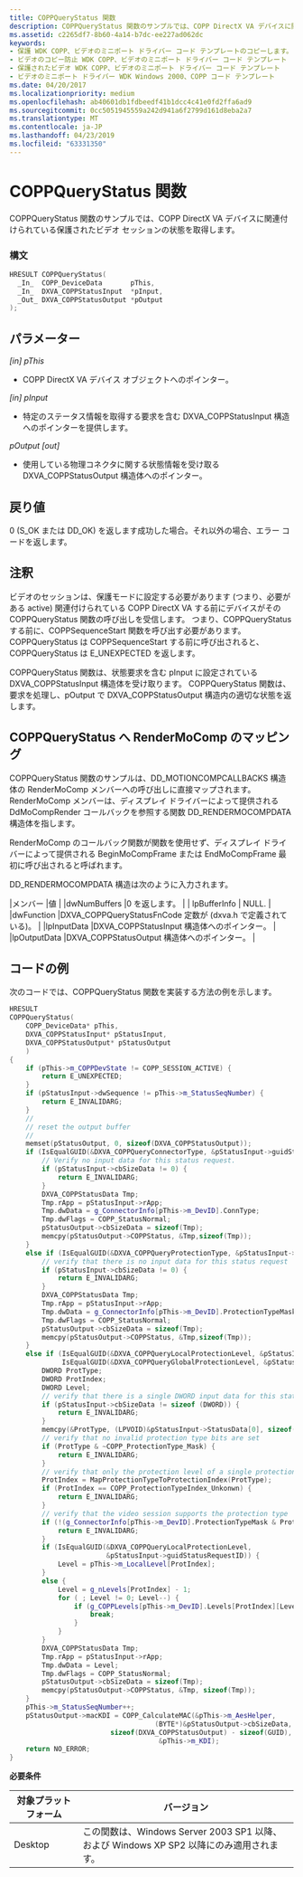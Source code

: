 ```yaml
---
title: COPPQueryStatus 関数
description: COPPQueryStatus 関数のサンプルでは、COPP DirectX VA デバイスに関連付けられている保護されたビデオ セッションの状態を取得します。
ms.assetid: c2265df7-8b60-4a14-b7dc-ee227ad062dc
keywords:
- 保護 WDK COPP、ビデオのミニポート ドライバー コード テンプレートのコピーします。
- ビデオのコピー防止 WDK COPP、ビデオのミニポート ドライバー コード テンプレート
- 保護されたビデオ WDK COPP、ビデオのミニポート ドライバー コード テンプレート
- ビデオのミニポート ドライバー WDK Windows 2000、COPP コード テンプレート
ms.date: 04/20/2017
ms.localizationpriority: medium
ms.openlocfilehash: ab40601db1fdbeedf41b1dcc4c41e0fd2ffa6ad9
ms.sourcegitcommit: 0cc5051945559a242d941a6f2799d161d8eba2a7
ms.translationtype: MT
ms.contentlocale: ja-JP
ms.lasthandoff: 04/23/2019
ms.locfileid: "63331350"
---
```

# <a name="coppquerystatus-function"></a>COPPQueryStatus 関数

COPPQueryStatus 関数のサンプルでは、COPP DirectX VA デバイスに関連付けられている保護されたビデオ セッションの状態を取得します。

### <a name="syntax"></a>構文

```cpp
HRESULT COPPQueryStatus(
  _In_  COPP_DeviceData       pThis,
  _In_  DXVA_COPPStatusInput  *pInput,
  _Out_ DXVA_COPPStatusOutput *pOutput
);
```

## <a name="parameters"></a>パラメーター

*[in] pThis*

* COPP DirectX VA デバイス オブジェクトへのポインター。

*[in] pInput*

* 特定のステータス情報を取得する要求を含む DXVA_COPPStatusInput 構造へのポインターを提供します。

*pOutput [out]*

* 使用している物理コネクタに関する状態情報を受け取る DXVA_COPPStatusOutput 構造体へのポインター。

## <a name="return-value"></a>戻り値

0 (S_OK または DD_OK) を返します成功した場合。それ以外の場合、エラー コードを返します。

## <a name="remarks"></a>注釈

ビデオのセッションは、保護モードに設定する必要があります (つまり、必要がある active) 関連付けられている COPP DirectX VA する前にデバイスがその COPPQueryStatus 関数の呼び出しを受信します。 つまり、COPPQueryStatus する前に、COPPSequenceStart 関数を呼び出す必要があります。 COPPQueryStatus は COPPSequenceStart する前に呼び出されると、COPPQueryStatus は E_UNEXPECTED を返します。

COPPQueryStatus 関数は、状態要求を含む pInput に設定されている DXVA_COPPStatusInput 構造体を受け取ります。 COPPQueryStatus 関数は、要求を処理し、pOutput で DXVA_COPPStatusOutput 構造内の適切な状態を返します。

## <a name="mapping-rendermocomp-to-coppquerystatus"></a>COPPQueryStatus へ RenderMoComp のマッピング

COPPQueryStatus 関数のサンプルは、DD_MOTIONCOMPCALLBACKS 構造体の RenderMoComp メンバーへの呼び出しに直接マップされます。 RenderMoComp メンバーは、ディスプレイ ドライバーによって提供される DdMoCompRender コールバックを参照する関数 DD_RENDERMOCOMPDATA 構造体を指します。

RenderMoComp のコールバック関数が関数を使用せず、ディスプレイ ドライバーによって提供される BeginMoCompFrame または EndMoCompFrame 最初に呼び出されると呼ばれます。

DD_RENDERMOCOMPDATA 構造は次のように入力されます。

|メンバー |値 | |dwNumBuffers |0 を返します。 | | lpBufferInfo | NULL. | |dwFunction |DXVA_COPPQueryStatusFnCode 定数が (dxva.h で定義されている)。 | |lpInputData |DXVA_COPPStatusInput 構造体へのポインター。 | |lpOutputData |DXVA_COPPStatusOutput 構造体へのポインター。 |

## <a name="example-code"></a>コードの例

次のコードでは、COPPQueryStatus 関数を実装する方法の例を示します。

```cpp
HRESULT
COPPQueryStatus(
    COPP_DeviceData* pThis,
    DXVA_COPPStatusInput* pStatusInput,
    DXVA_COPPStatusOutput* pStatusOutput
    )
{
    if (pThis->m_COPPDevState != COPP_SESSION_ACTIVE) {
        return E_UNEXPECTED;
    }
    if (pStatusInput->dwSequence != pThis->m_StatusSeqNumber) {
        return E_INVALIDARG;
    }
    //
    // reset the output buffer
    //
    memset(pStatusOutput, 0, sizeof(DXVA_COPPStatusOutput));
    if (IsEqualGUID(&DXVA_COPPQueryConnectorType, &pStatusInput->guidStatusRequestID)) {
        // Verify no input data for this status request.
        if (pStatusInput->cbSizeData != 0) {
            return E_INVALIDARG;
        }
        DXVA_COPPStatusData Tmp;
        Tmp.rApp = pStatusInput->rApp;
        Tmp.dwData = g_ConnectorInfo[pThis->m_DevID].ConnType;
        Tmp.dwFlags = COPP_StatusNormal;
        pStatusOutput->cbSizeData = sizeof(Tmp);
        memcpy(pStatusOutput->COPPStatus, &Tmp,sizeof(Tmp));
    }
    else if (IsEqualGUID(&DXVA_COPPQueryProtectionType, &pStatusInput->guidStatusRequestID)) {
        // verify that there is no input data for this status request
        if (pStatusInput->cbSizeData != 0) {
            return E_INVALIDARG;
        }
        DXVA_COPPStatusData Tmp;
        Tmp.rApp = pStatusInput->rApp;
        Tmp.dwData = g_ConnectorInfo[pThis->m_DevID].ProtectionTypeMask;
        Tmp.dwFlags = COPP_StatusNormal;
        pStatusOutput->cbSizeData = sizeof(Tmp);
        memcpy(pStatusOutput->COPPStatus, &Tmp,sizeof(Tmp));
    }
    else if (IsEqualGUID(&DXVA_COPPQueryLocalProtectionLevel, &pStatusInput->guidStatusRequestID) ||
             IsEqualGUID(&DXVA_COPPQueryGlobalProtectionLevel, &pStatusInput->guidStatusRequestID)) {
        DWORD ProtType;
        DWORD ProtIndex;
        DWORD Level;
        // verify that there is a single DWORD input data for this status request
        if (pStatusInput->cbSizeData != sizeof (DWORD)) {
            return E_INVALIDARG;
        }
        memcpy(&ProtType, (LPVOID)&pStatusInput->StatusData[0], sizeof(DWORD));
        // verify that no invalid protection type bits are set
        if (ProtType & ~COPP_ProtectionType_Mask) {
            return E_INVALIDARG;
        }
        // verify that only the protection level of a single protection type is requested
        ProtIndex = MapProtectionTypeToProtectionIndex(ProtType);
        if (ProtIndex == COPP_ProtectionTypeIndex_Unkonwn) {
            return E_INVALIDARG;
        }
        // verify that the video session supports the protection type
        if (!(g_ConnectorInfo[pThis->m_DevID].ProtectionTypeMask & ProtType)) {
            return E_INVALIDARG;
        }
        if (IsEqualGUID(&DXVA_COPPQueryLocalProtectionLevel,
                        &pStatusInput->guidStatusRequestID)) {
            Level = pThis->m_LocalLevel[ProtIndex];
        }
        else {
            Level = g_nLevels[ProtIndex] - 1;
            for ( ; Level != 0; Level--) {
                if (g_COPPLevels[pThis->m_DevID].Levels[ProtIndex][Level]) {
                    break;
                }
            }
        }
        DXVA_COPPStatusData Tmp;
        Tmp.rApp = pStatusInput->rApp;
        Tmp.dwData = Level;
        Tmp.dwFlags = COPP_StatusNormal;
        pStatusOutput->cbSizeData = sizeof(Tmp);
        memcpy(pStatusOutput->COPPStatus, &Tmp, sizeof(Tmp));
    }
    pThis->m_StatusSeqNumber++;
    pStatusOutput->macKDI = COPP_CalculateMAC(&pThis->m_AesHelper,
                                    (BYTE*)&pStatusOutput->cbSizeData,
                         sizeof(DXVA_COPPStatusOutput) - sizeof(GUID),
                                     &pThis->m_KDI);
    return NO_ERROR;
}
```

**必要条件**

| 対象プラットフォーム | バージョン |
| -- | -- |
| Desktop | この関数は、Windows Server 2003 SP1 以降、および Windows XP SP2 以降にのみ適用されます。 |
